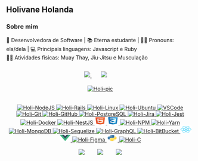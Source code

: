 ## Holivane Holanda

### Sobre mim
<div>
  🔭 Desenvolvedora de Software  |  📚 Eterna estudante  |  🙋‍♀ Pronouns: ela/dela  |  💻 Principais linguagens: Javascript e Ruby  <br>
  🤼‍♀‍ Atividades físicas: Muay Thay, Jiu-Jitsu e Musculação
</div>

##
<div style="display: inline_block" >
  <div align="center" style="display: inline_block">
    <a href="https://github.com/holivane">
    <img height="150" src="https://github-readme-stats.vercel.app/api?username=holivane&show_icons=true&theme=dracula&include_all_commits=true&count_private=true"/>    
    <img height="150" hspace="25" src="https://github-readme-stats.vercel.app/api/top-langs/?username=holivane&layout=compact&langs_count=7&theme=dracula"/>
    </div> </br>
  <div align="center" style="display: inline_block">
    <img align="center" alt="Holi-pic" height="150" src="https://i.picasion.com/pic91/303b6ca8e079f5a4bdde73781719660d.gif">
  </div> </br>
</div>


  
  <div  align="center" style="display: inline_block"><br>
    <img alt="Holi-NodeJS" height="20" width="30" src="https://cdn.jsdelivr.net/gh/devicons/devicon/icons/nodejs/nodejs-plain.svg">
    <img alt="Holi-Rails" height="20" width="30" src="https://cdn.jsdelivr.net/gh/devicons/devicon/icons/rails/rails-plain.svg">
    <img alt="Holi-Linux" height="20" width="30" src="https://cdn.jsdelivr.net/gh/devicons/devicon/icons/linux/linux-original.svg">
    <img alt="Holi-Ubuntu" height="20" width="30" src="https://cdn.jsdelivr.net/gh/devicons/devicon/icons/ubuntu/ubuntu-plain.svg" />
    <img alt="VSCode" height="20" width="30" src="https://cdn.jsdelivr.net/gh/devicons/devicon/icons/vscode/vscode-original.svg" />
    <img alt="Holi-Git" height="20" width="30" src="https://cdn.jsdelivr.net/gh/devicons/devicon/icons/git/git-original.svg" />
    <img alt="Holi-GitHub" height="20" width="30" src="https://cdn.jsdelivr.net/gh/devicons/devicon/icons/github/github-original.svg"> 
    <img alt="Holi-PostgreSQL" height="20" width="30" src="https://cdn.jsdelivr.net/gh/devicons/devicon/icons/postgresql/postgresql-original.svg">
    <img alt="Holi-Jira" height="20" width="30" src="https://cdn.jsdelivr.net/gh/devicons/devicon/icons/jira/jira-original.svg" />
    <img alt="Holi-Jest" height="20" width="30" src="https://cdn.jsdelivr.net/gh/devicons/devicon/icons/jest/jest-plain.svg" />
    <img alt="Holi-Docker" height="20" width="30" src="https://cdn.jsdelivr.net/gh/devicons/devicon/icons/docker/docker-original.svg" />
    <img alt="Holi-NestJS" height="20" width="30" src="https://cdn.jsdelivr.net/gh/devicons/devicon@latest/icons/nestjs/nestjs-original.svg" />
    <img alt="HTML" height="20" width="30" src="https://raw.githubusercontent.com/devicons/devicon/master/icons/html5/html5-original.svg">
    <img alt="CSS" height="20" width="30" src="https://raw.githubusercontent.com/devicons/devicon/master/icons/css3/css3-original.svg">
    <img alt="Holi-NPM" height="20" width="30" src="https://cdn.jsdelivr.net/gh/devicons/devicon/icons/npm/npm-original-wordmark.svg">
    <img alt="Holi-Yarn" height="20" width="30" src="https://cdn.jsdelivr.net/gh/devicons/devicon/icons/yarn/yarn-original.svg" />
    <img alt="Holi-MongoDB" height="20" width="30" src="https://cdn.jsdelivr.net/gh/devicons/devicon/icons/mongodb/mongodb-plain-wordmark.svg" />
    <img alt="Holi-Sequelize" height="20" width="30" src="https://cdn.jsdelivr.net/gh/devicons/devicon/icons/sequelize/sequelize-original.svg" />
    <img alt="Holi-GraphQL" height="20" width="30" src="https://cdn.jsdelivr.net/gh/devicons/devicon/icons/graphql/graphql-plain.svg" />
    <img alt="Holi-BitBucket" height="20" width="30" src="https://cdn.jsdelivr.net/gh/devicons/devicon/icons/bitbucket/bitbucket-original.svg" />
    <img alt="Holi-React" height="20" width="30" src="https://raw.githubusercontent.com/devicons/devicon/master/icons/react/react-original.svg">
    <img alt="Holi-VUE" height="20" width="30" src="https://raw.githubusercontent.com/devicons/devicon/master/icons/vuejs/vuejs-original.svg">
    <img alt="Holi-Figma" height="20" width="30" src="https://cdn.jsdelivr.net/gh/devicons/devicon/icons/figma/figma-original.svg" />
    <img alt="Python" height="20" width="30" src="https://raw.githubusercontent.com/devicons/devicon/master/icons/python/python-original.svg">
    <img alt="Holi-C" height="20" width="30" src="https://cdn.jsdelivr.net/gh/devicons/devicon/icons/c/c-plain.svg" /> 
</div> </br>
  
<div  align="center" style="display: inline_block"> 
  <a href="https://www.linkedin.com/in/holivaneholanda" target="_blank"><img align="top" hspace="30" src="https://img.shields.io/badge/-LinkedIn-%230077B5?style=for-the-badge&logo=linkedin&logoColor=white" target="_blank"></a> 
  <a href = "mailto:holivane@gmail.com"><img align="top" hspace="0" src="https://img.shields.io/badge/-Gmail-%23333?style=for-the-badge&logo=gmail&logoColor=white" target="_blank"></a>
  <a href="https://discord.gg/holivane" target="_blank"><img align="top" hspace="30" src="https://img.shields.io/badge/Discord-7289DA?style=for-the-badge&logo=discord&logoColor=white" target="_blank"></a>
</div> </br>
    
